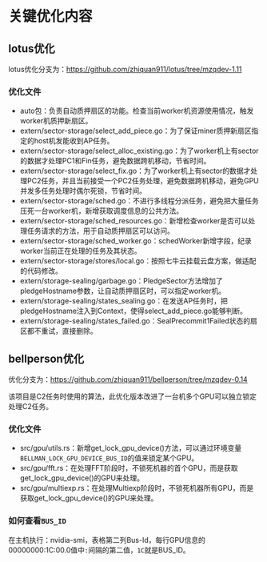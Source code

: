 # 关键优化内容

## lotus优化

lotus优化分支为：https://github.com/zhiquan911/lotus/tree/mzqdev-1.11

### 优化文件

- auto包：负责自动质押扇区的功能。检查当前worker机资源使用情况，触发worker机质押新扇区。
- extern/sector-storage/select_add_piece.go：为了保证miner质押新扇区指定的host机发能收到AP任务。
- extern/sector-storage/select_alloc_existing.go：为了worker机上有sector的数据才处理PC1和Fin任务，避免数据跨机移动，节省时间。
- extern/sector-storage/select_fix.go：为了worker机上有sector的数据才处理PC2任务，并且当前接受一个PC2任务处理，避免数据跨机移动，避免GPU并发多任务处理时偶尔死锁，节省时间。
- extern/sector-storage/sched.go：不进行多线程分派任务，避免把大量任务压死一台worker机，新增获取调度信息的公共方法。
- extern/sector-storage/sched_resources.go：新增检查worker是否可以处理任务请求的方法，用于自动质押扇区可以访问。
- extern/sector-storage/sched_worker.go：schedWorker新增字段，纪录worker当前正在处理的任务及其状态。
- extern/sector-storage/stores/local.go：按照七牛云挂载云盘方案，做适配的代码修改。
- extern/storage-sealing/garbage.go：PledgeSector方法增加了pledgeHostname参数，让自动质押扇区时，可以指定worker机。
- extern/storage-sealing/states_sealing.go：在发送AP任务时，把pledgeHostname注入到Context，使得select_add_piece.go能够判断。
- extern/storage-sealing/states_failed.go：SealPrecommit1Failed状态的扇区都不重试，直接删除。

## bellperson优化

优化分支为：https://github.com/zhiquan911/bellperson/tree/mzqdev-0.14

该项目是C2任务时使用的算法，此优化版本改进了一台机多个GPU可以独立锁定处理C2任务。

### 优化文件

- src/gpu/utils.rs：新增get_lock_gpu_device()方法，可以通过环境变量`BELLMAN_LOCK_GPU_DEVICE_BUS_ID`的值来锁定某个GPU。
- src/gpu/fft.rs：在处理FFT阶段时，不锁死机器的首个GPU，而是获取get_lock_gpu_device()的GPU来处理。
- src/gpu/multiexp.rs：在处理Multiexp阶段时，不锁死机器所有GPU，而是获取get_lock_gpu_device()的GPU来处理。

### 如何查看`BUS_ID`

在主机执行：nvidia-smi，表格第二列Bus-Id，每行GPU信息的00000000:1C:00.0值中`:`间隔的第二值，`1C`就是BUS_ID。
